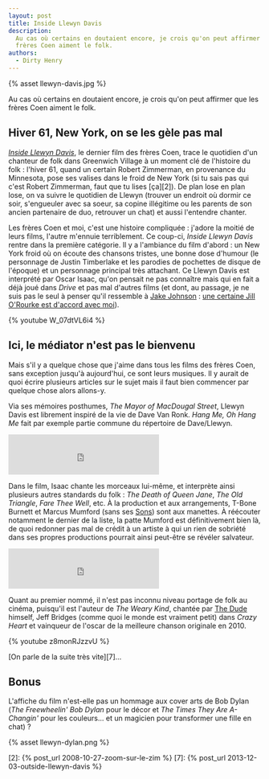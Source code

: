 ```yaml
---
layout: post
title: Inside Llewyn Davis
description:
  Au cas où certains en doutaient encore, je crois qu'on peut affirmer que les
  frères Coen aiment le folk.
authors:
  - Dirty Henry
---
```


{% asset llewyn-davis.jpg %}

Au cas où certains en doutaient encore, je crois qu'on peut affirmer que les
frères Coen aiment le folk.

## Hiver 61, New York, on se les gèle pas mal

[_Inside Llewyn Davis_][1], le dernier film des frères Coen, trace le quotidien
d'un chanteur de folk dans Greenwich Village à un moment clé de l'histoire du
folk : l'hiver 61, quand un certain Robert Zimmerman, en provenance du
Minnesota, pose ses valises dans le froid de New York (si tu sais pas qui c'est
Robert Zimmerman, faut que tu lises [ça][2]). De plan lose en plan lose, on va
suivre le quotidien de Llewyn (trouver un endroit où dormir ce soir, s'engueuler
avec sa soeur, sa copine illégitime ou les parents de son ancien partenaire de
duo, retrouver un chat) et aussi l'entendre chanter.

Les frères Coen et moi, c'est une histoire compliquée : j'adore la moitié de
leurs films, l'autre m'ennuie terriblement. Ce coup-ci, _Inside Llewyn Davis_
rentre dans la première catégorie. Il y a l'ambiance du film d'abord : un New
York froid où on écoute des chansons tristes, une bonne dose d'humour (le
personnage de Justin Timberlake et les parodies de pochettes de disque de
l'époque) et un personnage principal très attachant. Ce Llewyn Davis est
interprété par Oscar Isaac, qu'on pensait ne pas connaître mais qui en fait a
déjà joué dans _Drive_ et pas mal d'autres films (et dont, au passage, je ne
suis pas le seul à penser qu'il ressemble à [Jake Johnson][3] : [une certaine
Jill O'Rourke est d'accord avec moi][4]).

{% youtube W_07dtVL6i4 %}

## Ici, le médiator n'est pas le bienvenu

Mais s'il y a quelque chose que j'aime dans tous les films des frères Coen, sans
exception jusqu'à aujourd'hui, ce sont leurs musiques. Il y aurait de quoi
écrire plusieurs articles sur le sujet mais il faut bien commencer par quelque
chose alors allons-y.

Via ses mémoires posthumes, _The Mayor of MacDougal Street_, Llewyn Davis est
librement inspiré de la vie de Dave Van Ronk. _Hang Me, Oh Hang Me_ fait par
exemple partie commune du répertoire de Dave/Llewyn.

<iframe src="https://embed.spotify.com/?uri=spotify:track:2f7J61lTrAUr9LwtzKRjUX" width="300" height="80" frameborder="0" allowtransparency="true"> </iframe>

Dans le film, Isaac chante les morceaux lui-même, et interprète ainsi plusieurs
autres standards du folk : _The Death of Queen Jane_, _The Old Triangle_, _Fare
Thee Well_, etc. À la production et aux arrangements, T-Bone Burnett et Marcus
Mumford (sans ses [Sons][5]) sont aux manettes. À réécouter notamment le dernier
de la liste, la patte Mumford est définitivement bien là, de quoi redonner pas
mal de crédit à un artiste à qui un rien de sobriété dans ses propres
productions pourrait ainsi peut-être se révéler salvateur.

<iframe src="https://embed.spotify.com/?uri=spotify:track:4uCdzs757AOdKFFiKg19gz" width="300" height="80" frameborder="0" allowtransparency="true"> </iframe>

Quant au premier nommé, il n'est pas inconnu niveau portage de folk au cinéma,
puisqu'il est l'auteur de _The Weary Kind_, chantée par [The Dude][6] himself,
Jeff Bridges (comme quoi le monde est vraiment petit) dans _Crazy Heart_ et
vainqueur de l'oscar de la meilleure chanson originale en 2010.

{% youtube z8monRJzzvU %}

[On parle de la suite très vite][7]…

<h2>Bonus</h2>

L'affiche du film n'est-elle pas un hommage aux cover arts de Bob Dylan (_The
Freewheelin' Bob Dylan_ pour le décor et _The Times They Are A-Changin'_ pour
les couleurs... et un magicien pour transformer une fille en chat) ?

{% asset llewyn-dylan.png %}

[1]: http://www.allocine.fr/film/fichefilm_gen_cfilm=195051.html
[3]: http://en.wikipedia.org/wiki/Jake_Johnson
[4]:
  http://www.crushable.com/2013/07/02/entertainment/inside-llewyn-davis-movie-trailer-justin-timberlake/
[5]: http://en.wikipedia.org/wiki/Mumford_%26_Sons
[6]: http://en.wikipedia.org/wiki/The_Big_Lebowski

[2]: {% post_url 2008-10-27-zoom-sur-le-zim %} 
[7]: {% post_url 2013-12-03-outside-llewyn-davis %}
